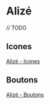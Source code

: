 # Alizé

// TODO

## Icones

[Alizé - Icones](./icon/readme.md)

## Boutons

[Alizé - Boutons](./button/readme.md)
